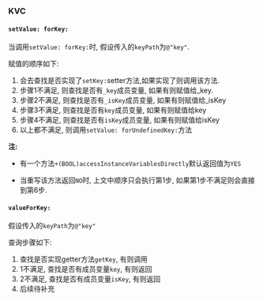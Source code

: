 ### KVC

#### `setValue: forKey:`

当调用`setValue: forKey:`时, 假设传入的`keyPath`为`@"key"`.

赋值的顺序如下:

1. 会去查找是否实现了`setKey:`setter方法,如果实现了则调用该方法.
2. 步骤1不满足, 则查找是否有`_key`成员变量, 如果有则赋值给_key.
3. 步骤2不满足, 则查找是否有`_isKey`成员变量, 如果有则赋值给\_isKey
4. 步骤3不满足, 则查找是否有`key`成员变量, 如果有则赋值给key
5. 步骤4不满足, 则查找是否有`isKey`成员变量, 如果有则赋值给isKey
6. 以上都不满足, 则调用`setValue: forUndefinedKey:`方法

**注:**

* 有一个方法`+(BOOL)accessInstanceVariablesDirectly`默认返回值为`YES`

* 当重写该方法返回`NO`时, 上文中顺序只会执行第1步, 如果第1步不满足则会直接到第6步.

  

#### `valueForKey:`

假设传入的`keyPath`为`@"key"`

查询步骤如下:

1. 查找是否实现getter方法`getKey`, 有则调用
2. 1不满足, 查找是否有成员变量`key`, 有则返回
3. 2不满足, 查找是否有成员变量`isKey`, 有则返回
4. 后续待补充


